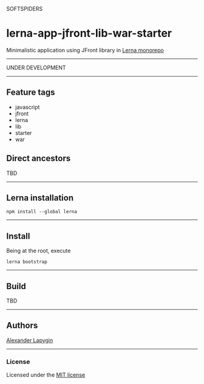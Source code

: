 SOFTSPIDERS

# lerna-app-jfront-lib-war-starter

Minimalistic application using JFront library in [Lerna monorepo](https://lerna.js.org/)

---

UNDER DEVELOPMENT

---

## Feature tags
- javascript
- jfront
- lerna
- lib
- starter
- war

## Direct ancestors
TBD

---


## Lerna installation

```
npm install --global lerna
```
---

## Install

Being at the root, execute

```
lerna bootstrap
```

---

## Build

TBD

---


## Authors

[Alexander Lapygin](https://github.com/AlexanderLapygin)

---

### License

Licensed under the [MIT license](./LICENSE)
